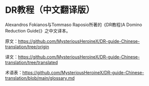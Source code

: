 # DR教程（中文翻译版）

Alexandros Fokianos与Tommaso Raposio所著的《DR教程(A Domino Reduction Guide)》之中文译本。

原文：https://github.com/MysteriousHeroineX/DR-guide-Chinese-translation/tree/origin

译文：https://github.com/MysteriousHeroineX/DR-guide-Chinese-translation/tree/translated

术语表：https://github.com/MysteriousHeroineX/DR-guide-Chinese-translation/blob/main/glossary.md
